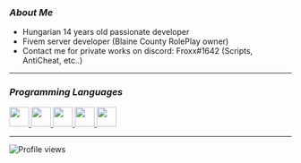### *About Me*

- Hungarian 14 years old passionate developer
- Fivem server developer (Blaine County RolePlay owner)
- Contact me for private works on discord: Froxx#1642 (Scripts, AntiCheat, etc..)

---

### *Programming Languages*
<a href="https://github.com/FroxxHungary">
<img src="https://i.imgur.com/WujoZ6x.png" width="35">
<img src="https://upload.wikimedia.org/wikipedia/commons/c/cf/Lua-Logo.svg" width="35">
<img src="https://upload.wikimedia.org/wikipedia/commons/6/61/HTML5_logo_and_wordmark.svg" width="35">
<img src="https://upload.wikimedia.org/wikipedia/commons/3/3d/CSS.3.svg" width="35">
<img src="https://upload.wikimedia.org/wikipedia/commons/6/6a/JavaScript-logo.png" width="35">
  </a>

---

![Profile views](https://gpvc.arturio.dev/FroxxHungary)
